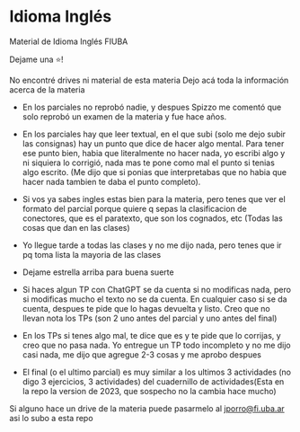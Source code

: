 # Idioma Inglés

Material de Idioma Inglés FIUBA

Dejame una ⭐!

No encontré drives ni material de esta materia
Dejo acá toda la información acerca de la materia

- En los parciales no reprobó nadie, y despues Spizzo me comentó que solo reprobó un examen de la materia y fue hace años. 
- En los parciales hay que leer textual, en el que subi (solo me dejo subir las consignas) hay un punto que dice
  de hacer algo mental. Para tener ese punto bien, habia que literalmente no hacer nada, yo escribi algo y ni siquiera lo corrigió, nada mas te pone como mal el punto si tenias algo escrito. (Me dijo que si ponias que interpretabas que no habia que hacer nada tambien te daba el punto completo). 
  
 - Si vos ya sabes ingles estas bien para la materia, pero tenes que ver el formato del parcial porque quiere q sepas la clasificacion de conectores, que es el paratexto, que son los cognados, etc (Todas las cosas que dan en las clases)

- Yo llegue tarde a todas las clases y no me dijo nada, pero tenes que ir pq toma lista la mayoria de las clases
- Dejame estrella arriba para buena suerte
- Si haces algun TP con ChatGPT se da cuenta si no modificas nada, pero si modificas mucho el texto no se da cuenta. 
  En cualquier caso si se da cuenta, despues te pide que lo hagas devuelta y listo. Creo que no llevan nota los TPs (son 2 uno antes del parcial y uno antes del final)
- En los TPs si tenes algo mal, te dice que es y te pide que lo corrijas, y creo que no pasa nada. Yo entregue un TP todo incompleto y no me dijo casi nada, me dijo que agregue 2-3 cosas y me aprobo despues
- El final (o el ultimo parcial) es muy similar a los ultimos 3 actividades (no digo 3 ejercicios, 3 actividades) del cuadernillo de actividades(Esta en la repo la version de 2023, que sospecho no la cambia hace mucho)
  

Si alguno hace un drive de la materia puede pasarmelo al jporro@fi.uba.ar asi lo subo a esta repo
